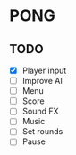 # PONG

## TODO

 - [x] Player input
 - [ ] Improve AI
 - [ ] Menu
 - [ ] Score
 - [ ] Sound FX
 - [ ] Music
 - [ ] Set rounds
 - [ ] Pause
